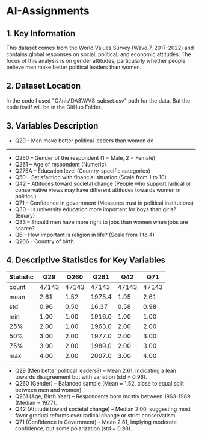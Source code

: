 # AI-Assignments

## 1. Key Information

This dataset comes from the World Values Survey (Wave 7, 2017-2022) and contains global responses on social, political, and economic attitudes. 
The focus of this analysis is on gender attitudes, particularly whether people believe men make better political leaders than women.

## 2. Dataset Location

In the code I used "C:\\nis\DA3\WVS_subset.csv" path for the data. But the code itself will be in the GitHub Folder. 

## 3. Variables Description

* Q29 - Men make better political leaders than women do
______________________________________________________

* Q260 – Gender of the respondent (1 = Male, 2 = Female) 
* Q261 – Age of respondent (Numeric)
* Q275A – Education level (Country-specific categories)
* Q50 – Satisfaction with financial situation (Scale from 1 to 10)
* Q42 – Attitudes toward societal change (People who support radical or conservative views may have different attitudes towards women in politics.)
* Q71 – Confidence in government (Measures trust in political institutions)
* Q30 – Is university education more important for boys than girls? (Binary)
* Q33 – Should men have more right to jobs than women when jobs are scarce?
* Q6 – How important is religion in life? (Scale from 1 to 4)
* Q266 - Country of birth

## 4. Descriptive Statistics for Key Variables

| Statistic | Q29   | Q260  | Q261   | Q42   | Q71   |
|-----------|-------|-------|--------|-------|-------|
| count     | 47143 | 47143 | 47143  | 47143 | 47143 |
| mean      | 2.61  | 1.52  | 1975.4 | 1.95  | 2.61  |
| std       | 0.96  | 0.50  | 16.37  | 0.58  | 0.98  |
| min       | 1.00  | 1.00  | 1916.0 | 1.00  | 1.00  |
| 25%       | 2.00  | 1.00  | 1963.0 | 2.00  | 2.00  |
| 50%       | 3.00  | 2.00  | 1977.0 | 2.00  | 3.00  |
| 75%       | 3.00  | 2.00  | 1989.0 | 2.00  | 3.00  |
| max       | 4.00  | 2.00  | 2007.0 | 3.00  | 4.00  |


* Q29 (Men better political leaders?) – Mean 2.61, indicating a lean towards disagreement but with variation (std = 0.96).
* Q260 (Gender) – Balanced sample (Mean = 1.52, close to equal split between men and women).
* Q261 (Age, Birth Year) – Respondents born mostly between 1963-1989 (Median = 1977).
* Q42 (Attitude toward societal change) – Median 2.00, suggesting most favor gradual reforms over radical change or strict conservatism.
* Q71 (Confidence in Government) – Mean 2.61, implying moderate confidence, but some polarization (std = 0.98).




